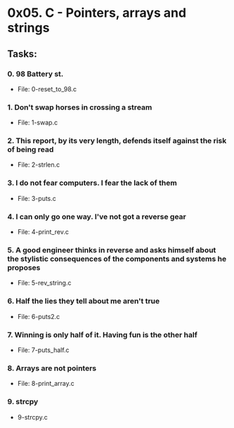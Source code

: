 # 0x05. C - Pointers, arrays and strings

## Tasks:

### 0. 98 Battery st.
 - File: 0-reset_to_98.c
### 1. Don't swap horses in crossing a stream
 - File: 1-swap.c
### 2. This report, by its very length, defends itself against the risk of being read
 - File: 2-strlen.c
### 3. I do not fear computers. I fear the lack of them
 - File: 3-puts.c
### 4. I can only go one way. I've not got a reverse gear
 - File: 4-print_rev.c
### 5. A good engineer thinks in reverse and asks himself about the stylistic consequences of the components and systems he proposes
 - File: 5-rev_string.c
### 6. Half the lies they tell about me aren't true
 - File: 6-puts2.c
### 7. Winning is only half of it. Having fun is the other half
 - File: 7-puts_half.c
### 8. Arrays are not pointers
 - File: 8-print_array.c
### 9. strcpy
 - 9-strcpy.c
